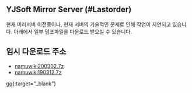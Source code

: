 ## YJSoft Mirror Server (#Lastorder)
현재 미러서버 이전중이나, 현재 서버의 기술적인 문제로 인해 작업이 지연되고 있습니다. 아래에서 일부 덤프파일을 다운로드 받으실 수 있습니다.

## 임시 다운로드 주소
- [namuwiki200302.7z](https://dl.yjsoft.xyz/KVsfmH)
- [namuwiki190312.7z](https://dl.yjsoft.xyz/WyVPzf)

[go](http://stackoverflow.com){:target="_blank"}
